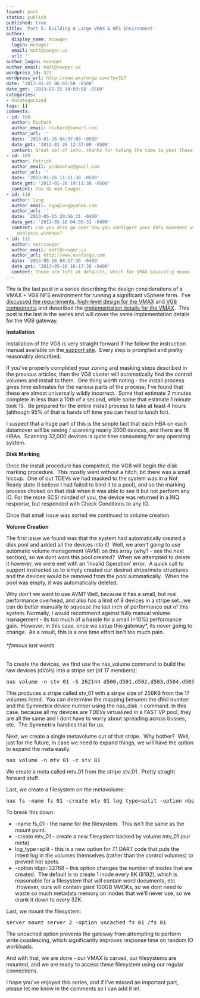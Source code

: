 ```yaml
---
layout: post
status: publish
published: true
title: 'Part 5: Building A Large VMAX & NFS Environment'
author:
  display_name: mcowger
  login: mcowger
  email: matt@cowger.us
  url: ''
author_login: mcowger
author_email: matt@cowger.us
wordpress_id: 327
wordpress_url: http://www.exaforge.com/?p=327
date: '2013-01-25 06:03:58 -0500'
date_gmt: '2013-01-25 14:03:58 -0500'
categories:
- Uncategorized
tags: []
comments:
- id: 108
  author: Richard
  author_email: richard@iomart.com
  author_url: ''
  date: '2013-01-26 04:37:00 -0500'
  date_gmt: '2013-01-26 12:37:00 -0500'
  content: Great set of info, thanks for taking the time to post these.
- id: 109
  author: Patrick
  author_email: prdonahue@gmail.com
  author_url: ''
  date: '2013-01-26 11:11:38 -0500'
  date_gmt: '2013-01-26 19:11:38 -0500'
  content: You da man Cowger.
- id: 110
  author: long
  author_email: ngpqlong@yahoo.com
  author_url: ''
  date: '2013-05-15 20:56:31 -0400'
  date_gmt: '2013-05-16 04:56:31 -0400'
  content: can you also go over how you configure your data movement windows and data
    analysis windows?
- id: 111
  author: mattcowger
  author_email: matt@cowger.us
  author_url: http://www.exaforge.com
  date: '2013-05-16 08:17:36 -0400'
  date_gmt: '2013-05-16 16:17:36 -0400'
  content: Those are left at defaults, which for VMAX basically means 'continuous'....
---
```

<p>The is the last post in a series describing the design considerations of a VMAX + VG8 NFS environment for running a significant vSphere farm.  I've<a href="http://www.exaforge.com/2013/01/21/part-1-building-a-large-vmax-nfs-environment/"> discussed the requirements,</a> <a href="http://www.exaforge.com/2013/01/23/part-3-building-a-large-vmax-nfs-environment/">high-level design for the VMAX</a> and<a href="http://www.exaforge.com/2013/01/22/part-2-building-a-large-vmax-nfs-environment/"> VG8 components</a> and described the <a href="http://www.exaforge.com/2013/01/24/part-4-building-a-large-vmax-nfs-environment/">implementation details for the VMAX</a>.  This post is the last in the series and will cover the same implementation details for the VG8 gateway.</p>
<p><strong>Installation</strong></p>
<p>Installation of the VG8 is very straight forward if the follow the instruction manual available on the<a href="http://support.emc.com"> support site</a>.  Every step is prompted and pretty reasonably described.</p>
<p>If you've properly completed your zoning and masking steps described in the previous articles, then the VG8 cluster will automatically find the control volumes and install to them.  One thing worth noting - the install process gives time estimates for the various parts of the process; I've found that these are almost universally wildly incorrect.  Some that estimate 2 minutes complete in less than a 10th of a second, while some that estimate 1 minute took 15.  Be prepared for the entire install process to take at least 4 hours (although 95% of that is hands off time you can head to lunch for).</p>
<p>I suspect that a huge part of this is the simple fact that each HBA on each datamover will be seeing / scanning nearly 2000 devices, and there are 16 HBAs.  Scanning 32,000 devices is quite time consuming for any operating system.</p>
<p><strong>Disk Marking</strong></p>
<p>Once the install procedure has completed, the VG8 will begin the disk marking procedure.  This mostly went without a hitch, bit there was a small hiccup.  One of out TDEVs we had masked to the system was in a Not Ready state (I believe I had failed to bind it to a pool), and so the marking process choked on that disk when it was able to see it but not perform any IO. For the more SCSI minded of you, the device was returned in a INQ response, but responded with Check Conditions to any IO.</p>
<p>Once that small issue was sorted we continued to volume creation.</p>
<p><strong>Volume Creation</strong></p>
<p>The first issue we found was that the system had automatically created a disk pool and added all the devices into it!  Well, we aren't going to use automatic volume management (AVM) on this array (why? - see the next section), so we dont want this pool created?  When we attempted to delete it however, we were met with an 'Invalid Operation' error.  A quick call to support instructed us to simply created our desired stripe/meta structures and the devices would be removed from the pool automatically.  When the pool was empty, it was automatically deleted.</p>
<p>Why don't we want to use AVM? Well, because it has a small, but real performance overhead, and also has a limit of 8 devices in a stripe set...we can do better manually to squeeze the last inch of performance out of this system. Normally, I would recommend against fully manual volume management - its too much of a hassle for a small (&lt;10%) performance gain.  However, in this case, once we setup this gateway*, its never going to change.  As a result, this is a one time effort isn't too much pain.</p>
<h6>*famous last words</h6>
<p>To create the devices, we first use the nas_volume command to build the raw devices (dVols) into a stripe set (of 17 members):</p>
<pre>nas_volume -n stv_01 -S 262144 d500,d501,d502,d503,d504,d505,d506,d507,d508,d509,d501,d511,d512,d13,d14,d515,d16</pre>
<p>This produces a stripe called stv_01 with a stripe size of 256KB from the 17 volumes listed.  You can determine the mapping between the dVol number and the Symmetrix device number using the nas_disk -l command. In this case, because all my devices are TDEVs virtualized in a FAST VP pool, they are all the same and I dont have to worry about spreading across busses, etc.  The Symmetrix handles that for us.</p>
<p>Next, we create a single metavolume out of that stripe.  Why bother?  Well, just for the future, in case we need to expand things, we will have the option to expand the meta easily.</p>
<pre>nas_volume -n mtv_01 -c stv_01</pre>
<p>We create a meta called mtv_01 from the stripe stv_01.  Pretty straght forward stuff.</p>
<p>Last, we create a filesystem on the metavolume:</p>
<pre>nas_fs -name fs_01 -create mtv_01 log_type=split -option nbpi=32768</pre>
<p>To break this down:</p>
<ul>
<li>-name fs_01 - the name for the filesystem.  This isn't the same as the mount point.</li>
<li>-create mtv_01 - create a new filesystem backed by volume mtv_01 (our meta)</li>
<li>log_type=split - this is a new option for 7.1 DART code that puts the intent log in the volumes themselves (rather than the control volumes) to prevent hot spots.</li>
<li>-option nbpi=32768 - this option changes the number of inodes that are created.  The default is to create 1 inode every 8K (8192), which is reasonable for a filesystem that will contain word documents, etc.  However, ours will contain giant 100GB VMDKs, so we dont need to waste so much metadata memory on inodes that we'll never use, so we crank it down to every 32K.</li>
</ul>
<p>Last, we mount the filesystem:</p>
<pre>server_mount server_2 -option uncached fs_01 /fs_01</pre>
<p>The uncached option prevents the gateway from attempting to perform write coaslescing, which significantly improves response time on random IO workloads.</p>
<p>And with that, we are done - our VMAX is carved, our filesystems are mounted, and we are ready to access these filesystem using our regular connections.</p>
<p>I hope you've enjoyed this series, and if I've missed an important part, please let me know in the comments so I can add it in!.</p>
